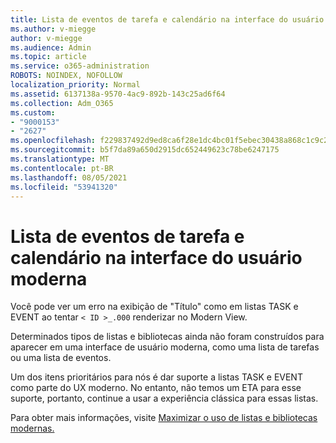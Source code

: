 ```yaml
---
title: Lista de eventos de tarefa e calendário na interface do usuário moderna
ms.author: v-miegge
author: v-miegge
ms.audience: Admin
ms.topic: article
ms.service: o365-administration
ROBOTS: NOINDEX, NOFOLLOW
localization_priority: Normal
ms.assetid: 6137138a-9570-4ac9-892b-143c25ad6f64
ms.collection: Adm_O365
ms.custom:
- "9000153"
- "2627"
ms.openlocfilehash: f229837492d9ed8ca6f28e1dc4bc01f5ebec30438a868c1c9c25640e4003ccc8
ms.sourcegitcommit: b5f7da89a650d2915dc652449623c78be6247175
ms.translationtype: MT
ms.contentlocale: pt-BR
ms.lasthandoff: 08/05/2021
ms.locfileid: "53941320"
---
```

# <a name="task-and-calendar-event-list-in-modern-ui"></a>Lista de eventos de tarefa e calendário na interface do usuário moderna

Você pode ver um erro na exibição de "Título" como em listas TASK e EVENT ao tentar `< ID >_.000` renderizar no Modern View.

Determinados tipos de listas e bibliotecas ainda não foram construídos para aparecer em uma interface de usuário moderna, como uma lista de tarefas ou uma lista de eventos.

Um dos itens prioritários para nós é dar suporte a listas TASK e EVENT como parte do UX moderno. No entanto, não temos um ETA para esse suporte, portanto, continue a usar a experiência clássica para essas listas.

Para obter mais informações, visite [Maximizar o uso de listas e bibliotecas modernas.](https://docs.microsoft.com/sharepoint/dev/transform/modernize-userinterface-lists-and-libraries)
